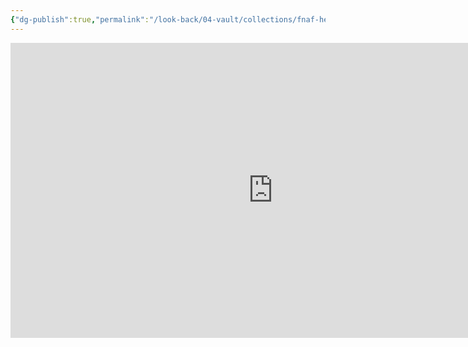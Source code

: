 ```yaml
---
{"dg-publish":true,"permalink":"/look-back/04-vault/collections/fnaf-help-wanted-2-with-josh/","noteIcon":"","created":"2025-09-06T20:34:28.896+02:00","updated":"2025-09-06T20:40:58.725+02:00"}
---
```



<iframe width="840" height="472" src="https://www.youtube.com/embed/L7-N3W-AYT4?si=OTCJbqFJAYIgC-5O" title="YouTube video player" frameborder="0" allow="accelerometer; autoplay; clipboard-write; encrypted-media; gyroscope; picture-in-picture; web-share" referrerpolicy="strict-origin-when-cross-origin" allowfullscreen></iframe>



























